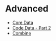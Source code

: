# Advanced

- [Core Data](/Basics/CoreData.md)
- [Code Data - Part 2](/Basics/CoreData2.md)
- [Combine](/Advanced/CombineBasics.md)
